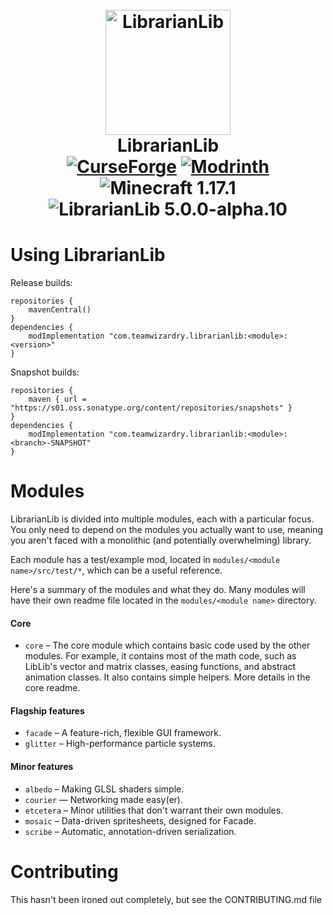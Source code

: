 <h1 align="center">
  <br>
    <img src="https://raw.github.com/TeamWizardry/LibrarianLib/5c982d5/logo/logo_500x500.png" title="LibrarianLib" 
    width="200" height="200" alt="LibrarianLib">
  <br>
  LibrarianLib
  <br>
  <a href="https://www.curseforge.com/minecraft/mc-mods/librarianlib"><img src="https://img.shields.io/badge/Download-CurseForge-f16436" alt="CurseForge"/></a>
  <a href="https://modrinth.com/mod/librarianlib"><img src="https://img.shields.io/badge/Download-Modrinth-5da426" alt="Modrinth"/></a>
  <br>
  <img id="mc-version-badge" src="https://img.shields.io/badge/Minecraft-1.17.1-blue" alt="Minecraft 1.17.1"/>
  <img id="mod-version-badge" src="https://img.shields.io/badge/LibrarianLib-5.0.0--alpha.10-blue" alt="LibrarianLib 5.0.0-alpha.10"/>
</h1>

# Using LibrarianLib

Release builds:
```goovy
repositories {
    mavenCentral()
}
dependencies {
    modImplementation "com.teamwizardry.librarianlib:<module>:<version>"
}
```
Snapshot builds:
```goovy
repositories {
    maven { url = "https://s01.oss.sonatype.org/content/repositories/snapshots" }
}
dependencies {
    modImplementation "com.teamwizardry.librarianlib:<module>:<branch>-SNAPSHOT"
}
```


# Modules
LibrarianLib is divided into multiple modules, each with a particular focus. You only need to depend on the modules you
actually want to use, meaning you aren't faced with a monolithic (and potentially overwhelming) library. 

Each module has a test/example mod, located in `modules/<module name>/src/test/*`, which can be a useful reference.

Here's a summary of the modules and what they do. Many modules will have their own readme file located in the 
`modules/<module name>` directory. 

#### Core
- `core` – The core module which contains basic code used by the other modules. For example, it contains most of the 
math code, such as LibLib's vector and matrix classes, easing functions, and abstract animation classes. It also 
contains simple helpers. More details in the core readme.

#### Flagship features
- `facade` – A feature-rich, flexible GUI framework.
- `glitter` – High-performance particle systems.

#### Minor features
- `albedo` – Making GLSL shaders simple.
- `courier` — Networking made easy(er).
- `etcetera` – Minor utilities that don't warrant their own modules.
- `mosaic` – Data-driven spritesheets, designed for Facade.
- `scribe` – Automatic, annotation-driven serialization.

# Contributing

This hasn't been ironed out completely, but see the CONTRIBUTING.md file
